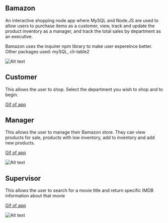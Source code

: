 Bamazon
-------

An interactive shopping node app where MySQL and Node.JS are used to allow users to purchase items as a customer, view, track and update the product inventory as a manager, and track the total sales by department as an executive.

Bamazon uses the inquirer npm library to make user expereince better.
Other packages used: mySQL, cli-table2


![Alt text](images/example.png?raw=true "Example Search")

Customer
-------
This allows the user to shop. Select the department you wish to shop and to begin.

[Gif of app](http://imgur.com/XkJVA6g)

Manager
-------
This allows the user to manage their Bamazon store. They can view products for sale, products with low inventory, add to inventory and add new products.

[Gif of app](http://imgur.com/OmLAhgj)

![Alt text](images/spotify.png?raw=true "spotify Search")

Supervisor
----------
This allows the user to search for a movie title and return specific IMDB information about that movie

[Gif of app](http://imgur.com/lUOzgdj)

![Alt text](images/movie.png?raw=true "movie Search")
